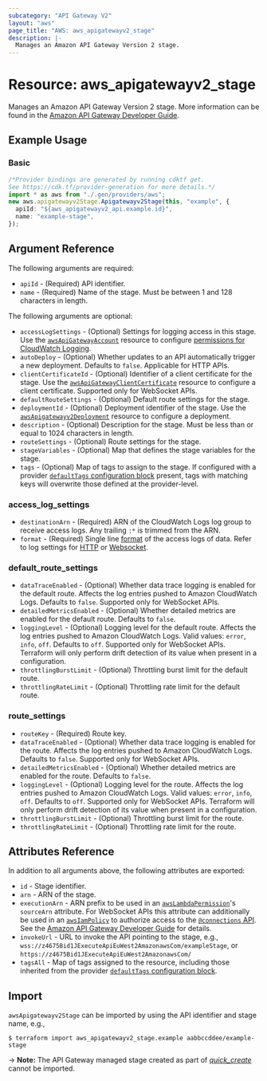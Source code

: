 ```yaml
---
subcategory: "API Gateway V2"
layout: "aws"
page_title: "AWS: aws_apigatewayv2_stage"
description: |-
  Manages an Amazon API Gateway Version 2 stage.
---
```


# Resource: aws\_apigatewayv2\_stage

Manages an Amazon API Gateway Version 2 stage.
More information can be found in the [Amazon API Gateway Developer Guide](https://docs.aws.amazon.com/apigateway/latest/developerguide/apigateway-websocket-api.html).

## Example Usage

### Basic

```typescript
/*Provider bindings are generated by running cdktf get.
See https://cdk.tf/provider-generation for more details.*/
import * as aws from "./.gen/providers/aws";
new aws.apigatewayv2Stage.Apigatewayv2Stage(this, "example", {
  apiId: "${aws_apigatewayv2_api.example.id}",
  name: "example-stage",
});

```

## Argument Reference

The following arguments are required:

* `apiId` - (Required) API identifier.
* `name` - (Required) Name of the stage. Must be between 1 and 128 characters in length.

The following arguments are optional:

* `accessLogSettings` - (Optional) Settings for logging access in this stage.
  Use the [`awsApiGatewayAccount`](/docs/providers/aws/r/api_gateway_account.html) resource to configure [permissions for CloudWatch Logging](https://docs.aws.amazon.com/apigateway/latest/developerguide/set-up-logging.html#set-up-access-logging-permissions).
* `autoDeploy` - (Optional) Whether updates to an API automatically trigger a new deployment. Defaults to `false`. Applicable for HTTP APIs.
* `clientCertificateId` - (Optional) Identifier of a client certificate for the stage. Use the [`awsApiGatewayClientCertificate`](/docs/providers/aws/r/api_gateway_client_certificate.html) resource to configure a client certificate.
  Supported only for WebSocket APIs.
* `defaultRouteSettings` - (Optional) Default route settings for the stage.
* `deploymentId` - (Optional) Deployment identifier of the stage. Use the [`awsApigatewayv2Deployment`](/docs/providers/aws/r/apigatewayv2_deployment.html) resource to configure a deployment.
* `description` - (Optional) Description for the stage. Must be less than or equal to 1024 characters in length.
* `routeSettings` - (Optional) Route settings for the stage.
* `stageVariables` - (Optional) Map that defines the stage variables for the stage.
* `tags` - (Optional) Map of tags to assign to the stage. If configured with a provider [`defaultTags` configuration block](https://registry.terraform.io/providers/hashicorp/aws/latest/docs#default_tags-configuration-block) present, tags with matching keys will overwrite those defined at the provider-level.

### access\_log\_settings

* `destinationArn` - (Required) ARN of the CloudWatch Logs log group to receive access logs. Any trailing `:*` is trimmed from the ARN.
* `format` - (Required) Single line [format](https://docs.aws.amazon.com/apigateway/latest/developerguide/set-up-logging.html#apigateway-cloudwatch-log-formats) of the access logs of data. Refer to log settings for [HTTP](https://docs.aws.amazon.com/apigateway/latest/developerguide/http-api-logging-variables.html) or [Websocket](https://docs.aws.amazon.com/apigateway/latest/developerguide/websocket-api-logging.html).

### default\_route\_settings

* `dataTraceEnabled` - (Optional) Whether data trace logging is enabled for the default route. Affects the log entries pushed to Amazon CloudWatch Logs.
  Defaults to `false`. Supported only for WebSocket APIs.
* `detailedMetricsEnabled` - (Optional) Whether detailed metrics are enabled for the default route. Defaults to `false`.
* `loggingLevel` - (Optional) Logging level for the default route. Affects the log entries pushed to Amazon CloudWatch Logs.
  Valid values: `error`, `info`, `off`. Defaults to `off`. Supported only for WebSocket APIs. Terraform will only perform drift detection of its value when present in a configuration.
* `throttlingBurstLimit` - (Optional) Throttling burst limit for the default route.
* `throttlingRateLimit` - (Optional) Throttling rate limit for the default route.

### route\_settings

* `routeKey` - (Required) Route key.
* `dataTraceEnabled` - (Optional) Whether data trace logging is enabled for the route. Affects the log entries pushed to Amazon CloudWatch Logs.
  Defaults to `false`. Supported only for WebSocket APIs.
* `detailedMetricsEnabled` - (Optional) Whether detailed metrics are enabled for the route. Defaults to `false`.
* `loggingLevel` - (Optional) Logging level for the route. Affects the log entries pushed to Amazon CloudWatch Logs.
  Valid values: `error`, `info`, `off`. Defaults to `off`. Supported only for WebSocket APIs. Terraform will only perform drift detection of its value when present in a configuration.
* `throttlingBurstLimit` - (Optional) Throttling burst limit for the route.
* `throttlingRateLimit` - (Optional) Throttling rate limit for the route.

## Attributes Reference

In addition to all arguments above, the following attributes are exported:

* `id` - Stage identifier.
* `arn` - ARN of the stage.
* `executionArn` - ARN prefix to be used in an [`awsLambdaPermission`](/docs/providers/aws/r/lambda_permission.html)'s `sourceArn` attribute.
  For WebSocket APIs this attribute can additionally be used in an [`awsIamPolicy`](/docs/providers/aws/r/iam_policy.html) to authorize access to the [`@connections` API](https://docs.aws.amazon.com/apigateway/latest/developerguide/apigateway-how-to-call-websocket-api-connections.html).
  See the [Amazon API Gateway Developer Guide](https://docs.aws.amazon.com/apigateway/latest/developerguide/apigateway-websocket-control-access-iam.html) for details.
* `invokeUrl` - URL to invoke the API pointing to the stage,
  e.g., `wss://z4675Bid1JExecuteApiEuWest2AmazonawsCom/exampleStage`, or `https://z4675Bid1JExecuteApiEuWest2AmazonawsCom/`
* `tagsAll` - Map of tags assigned to the resource, including those inherited from the provider [`defaultTags` configuration block](https://registry.terraform.io/providers/hashicorp/aws/latest/docs#default_tags-configuration-block).

## Import

`awsApigatewayv2Stage` can be imported by using the API identifier and stage name, e.g.,

```console
$ terraform import aws_apigatewayv2_stage.example aabbccddee/example-stage
```

\-> **Note:** The API Gateway managed stage created as part of [*quick\_create*](https://docs.aws.amazon.com/apigateway/latest/developerguide/api-gateway-basic-concept.html#apigateway-definition-quick-create) cannot be imported.
